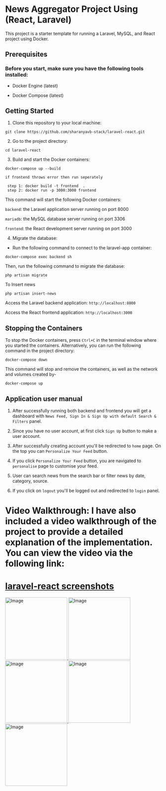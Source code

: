 # News Aggregator Project Using (React, Laravel)

This project is a starter template for running a Laravel, MySQL, and React project using Docker.

## Prerequisites

### Before you start, make sure you have the following tools installed:

-   Docker Engine (latest)

-   Docker Compose (latest)

## Getting Started

1. Clone this repository to your local machine:

```
git clone https://github.com/sharanyavb-stack/laravel-react.git
```

2. Go to the project directory:

```
cd laravel-react
```

3. Build and start the Docker containers:

```
docker-compose up --build

if frontend throws error then run seperately

 step 1: docker build -t frontend  .
 step 2: docker run -p 3000:3000 frontend

```


This command will start the following Docker containers:<br>

`backend`: the Laravel application server running on port 8000<br>

`mariadb`: the MySQL database server running on port 3306<br>

`frontend`: the React development server running on port 3000<br>

4. Migrate the database:

-   Run the following command to connect to the laravel-app container:

```
docker-compose exec backend sh
```

Then, run the following command to migrate the database:

```
php artisan migrate
```

To Insert news 

```
php artisan insert-news
```


Access the Laravel backend application: `http://localhost:8000`

Access the React frontend application: `http://localhost:3000`


## Stopping the Containers

To stop the Docker containers, press `Ctrl+C` in the terminal window where you started the containers. Alternatively, you can run the following command in the project directory:

```
docker-compose down
```

This command will stop and remove the containers, as well as the network and volumes created by-

```
docker-compose up
```


## Application user manual

1. After successfully running both backend and frontend you will get a dashboard with `News Feed, Sign In & Sign Up with default Search & Filters` panel.

2. Since you have no user account, at first click `Sign Up` button to make a user account.

3. After successfully creating account you'll be redirected to `home` page. On the top you can `Personalize Your Feed` button.

4. If you click `Personalize Your Feed` button, you are navigated to `personalise` page to customise your feed.

4. User can search news from the search bar or filter news by date, category, source.

5. If you click on `logout` you'll be logged out and redirected to `login` panel.

# Video Walkthrough: I have also included a video walkthrough of the project to provide a detailed explanation of the implementation. You can view the video via the following link: 
   <a href="https://drive.google.com/file/d/1OonXmlndt6DzQhW3mWSfbE2if-b-eDkb/view?usp=drive_link" />

# laravel-react screenshots

<img width="200" alt="Image" src="https://github.com/user-attachments/assets/7d67617e-da3f-40b1-a21f-8e720301828b" />

<img width="200" alt="Image" src="https://github.com/user-attachments/assets/81a3e555-2166-4818-aa39-46e67494148e" />

<img width="200" alt="Image" src="https://github.com/user-attachments/assets/f6cf0c6d-9f01-487a-a42c-292aa1e3ea57" />

<img width="200" alt="Image" src="https://github.com/user-attachments/assets/9daa1e93-4434-4513-a787-c19fcef69945" />

<img width="200" alt="Image" src="https://github.com/user-attachments/assets/56658000-8c19-4dfd-800d-a93b26602568" />
